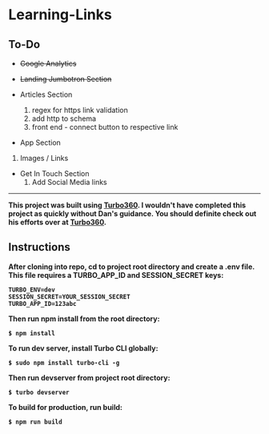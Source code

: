 # Learning-Links

## To-Do
* ~~Google Analytics~~

* ~~Landing Jumbotron Section~~
* Articles Section
  1. regex for https link validation
  2. add http to schema
  3. front end - connect button to respective link 

*  App Section
  1. Images / Links 

* Get In Touch Section
    1. Add Social Media links

<hr>

<strong>This project was built using [Turbo360](https://www.turbo360.co). I wouldn't have completed this project as quickly without Dan's guidance. You should definite check out his efforts over at [Turbo360](https://www.turbo360.co).
<strong>

## Instructions
After cloning into repo, cd to project root directory and create a .env file. This file requires a TURBO_APP_ID and SESSION_SECRET keys:

```
TURBO_ENV=dev
SESSION_SECRET=YOUR_SESSION_SECRET
TURBO_APP_ID=123abc
```

Then run npm install from the root directory:

```
$ npm install
```

To run dev server, install Turbo CLI globally:

```
$ sudo npm install turbo-cli -g
```

Then run devserver from project root directory:

```
$ turbo devserver
```

To build for production, run build:

```
$ npm run build
```

